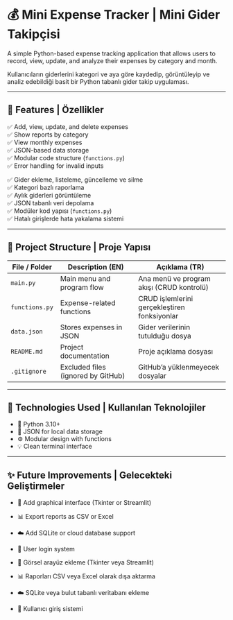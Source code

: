 # 💰 Mini Expense Tracker | Mini Gider Takipçisi

A simple Python-based expense tracking application that allows users to record, view, update, and analyze their expenses by category and month.

Kullanıcıların giderlerini kategori ve aya göre kaydedip, görüntüleyip ve analiz edebildiği basit bir Python tabanlı gider takip uygulaması.

---

## 🚀 Features | Özellikler
✅ Add, view, update, and delete expenses  
✅ Show reports by category  
✅ View monthly expenses  
✅ JSON-based data storage  
✅ Modular code structure (`functions.py`)  
✅ Error handling for invalid inputs  

✅ Gider ekleme, listeleme, güncelleme ve silme  
✅ Kategori bazlı raporlama  
✅ Aylık giderleri görüntüleme  
✅ JSON tabanlı veri depolama  
✅ Modüler kod yapısı (`functions.py`)  
✅ Hatalı girişlerde hata yakalama sistemi  

---

## 📁 Project Structure | Proje Yapısı
| File / Folder     | Description (EN)                              | Açıklama (TR)                                 |
|-------------------|------------------------------------------------|------------------------------------------------|
| `main.py`         | Main menu and program flow                    | Ana menü ve program akışı (CRUD kontrolü)     |
| `functions.py`    | Expense-related functions                     | CRUD işlemlerini gerçekleştiren fonksiyonlar  |
| `data.json`       | Stores expenses in JSON                       | Gider verilerinin tutulduğu dosya             |
| `README.md`       | Project documentation                         | Proje açıklama dosyası                        |
| `.gitignore`      | Excluded files (ignored by GitHub)            | GitHub’a yüklenmeyecek dosyalar               |


---
## 🧱 Technologies Used | Kullanılan Teknolojiler
- 🐍 Python 3.10+
- 🧾 JSON for local data storage
- ⚙️ Modular design with functions
- 💡 Clean terminal interface
---  
## ✨ Future Improvements | Gelecekteki Geliştirmeler
- 🚀 Add graphical interface (Tkinter or Streamlit)
- 📊 Export reports as CSV or Excel
- ☁️ Add SQLite or cloud database support
- 🔐 User login system

- 🚀 Görsel arayüz ekleme (Tkinter veya Streamlit)
- 📊 Raporları CSV veya Excel olarak dışa aktarma
- ☁️ SQLite veya bulut tabanlı veritabanı ekleme
- 🔐 Kullanıcı giriş sistemi
